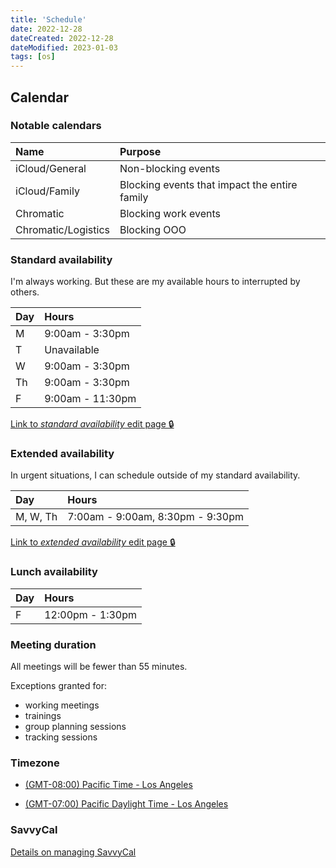```yaml
---
title: 'Schedule'
date: 2022-12-28
dateCreated: 2022-12-28
dateModified: 2023-01-03
tags: [os]
---
```


## Calendar

### Notable calendars

| Name                | Purpose                                       |
| :------------------ | :-------------------------------------------- |
| iCloud/General      | Non-blocking events                           |
| iCloud/Family       | Blocking events that impact the entire family |
| Chromatic           | Blocking work events                          |
| Chromatic/Logistics | Blocking OOO                                  |

### Standard availability

I'm always working. But these are my available hours to interrupted by others.

| Day | Hours            |
| :-- | :--------------- |
| M   | 9:00am - 3:30pm  |
| T   | Unavailable      |
| W   | 9:00am - 3:30pm  |
| Th  | 9:00am - 3:30pm  |
| F   | 9:00am - 11:30pm |

[Link to _standard availability_ edit page 🔒](https://savvycal.com/availabilities/avail_01EYKHJ5RVTZR6V0PC7PHQN8ZH/edit)

### Extended availability

In urgent situations, I can schedule outside of my standard availability.

| Day      | Hours                            |
| :------- | :------------------------------- |
| M, W, Th | 7:00am - 9:00am, 8:30pm - 9:30pm |

[Link to _extended availability_ edit page 🔒](https://savvycal.com/availabilities/avail_01G57V2D2CKGXEQ139FYZD620E/edit)

### Lunch availability

| Day | Hours            |
| :-- | :--------------- |
| F   | 12:00pm - 1:30pm |

### Meeting duration

All meetings will be fewer than 55 minutes.

Exceptions granted for:

- working meetings
- trainings
- group planning sessions
- tracking sessions

### Timezone

- [(GMT-08:00) Pacific Time - Los Angeles](https://greenwichmeantime.com/time-zone/usa/pacific-time/)

- [(GMT-07:00) Pacific Daylight Time - Los Angeles](https://greenwichmeantime.com/time-zone/usa/pacific-daylight-time/)

### SavvyCal

[Details on managing SavvyCal](/savvycal)
